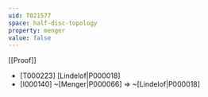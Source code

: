 ```yaml
---
uid: T021577
space: half-disc-topology
property: menger
value: false
---
```

[[Proof]]

* [T000223] [Lindelof|P000018]
* [I000140] ~[Menger|P000066] => ~[Lindelof|P000018]

